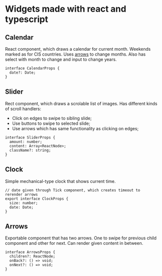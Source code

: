 # **Widgets made with react and typescript**

## **Calendar**

React component, which draws a calendar for current month. Weekends marked as for CIS countries. Uses [arrows](#arrows) to change months. Also has select with month to change and input to change years.

```tsx
interface CalendarProps {
  date?: Date;
}
```

## **Slider**

Rect component, which draws a scrolable list of images. Has different kinds of scroll handlers:

- Click on edges to swipe to sibling slide;
- Use buttons to swipe to selected slide;
- Use arrows which has same functionality as clicking on edges;

```tsx
interface SliderProps {
  amount: number;
  content: Array<ReactNode>;
  className?: string;
}
```

## **Clock**

Simple mechanical-type clock that shows current time.

```tsx
// date given through Tick component, which creates timeout to rerender arrows
export interface ClockProps {
  size: number;
  date: Date;
}
```

## <a name="arrows"></a>**Arrows**

Exportable component that has two arrows. One to swipe for previous child component and other for next. Can render given content in between.

```tsx
interface ArrowsProps {
  children?: ReactNode;
  onBack?: () => void;
  onNext?: () => void;
}
```
